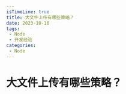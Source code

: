 ```yaml
---
isTimeLine: true
title: 大文件上传有哪些策略？
date: 2023-10-16
tags:
 - Node
 - 开发经验
categories:
 - Node
---
```


# 大文件上传有哪些策略？

